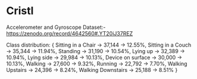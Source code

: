 # Cristl

Accelerometer and Gyroscope Dataset:-
https://zenodo.org/record/4642560#.YT20iJ37REZ

Class distribution: {
	Sitting in a Chair 	-> 37,144 -> 12.55%,
	Sitting in a Couch 	-> 35,344 -> 11.94%,
	Standing  		-> 31,190 -> 10.54%,
	Lying up  		-> 32,389 -> 10.94%,
	Lying side  		-> 29,984 -> 10.13%,
	Device on surface  	-> 30,000 -> 10.13%,
	Walking  		-> 27,600 -> 9.32%,
	Running  		-> 22,792 -> 7.70%,
	Walking Upstairs  	-> 24,396 -> 8.24%,
	Walking Downstairs  	-> 25,188 -> 8.51% }
